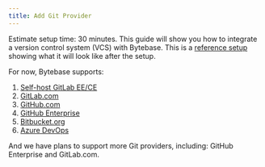 ```yaml
---
title: Add Git Provider
---
```


Estimate setup time: 30 minutes.
This guide will show you how to integrate a version control system (VCS) with Bytebase. This is a [reference setup](https://demo.bytebase.com/setting/version-control/bytebasegitlabcom-17001) showing what it will look like after the setup.

For now, Bytebase supports:

1. [Self-host GitLab EE/CE](/docs/vcs-integration/self-host-gitlab)
1. [GitLab.com](/docs/vcs-integration/gitlab-com)
1. [GitHub.com](/docs/vcs-integration/github-com)
1. [GitHub Enterprise](/docs/vcs-integration/github-enterprise)
1. [Bitbucket.org](/docs/vcs-integration/bitbucket-org)
1. [Azure DevOps](/docs/vcs-integration/azure-devops)

And we have plans to support more Git providers, including: GitHub Enterprise and GitLab.com.
